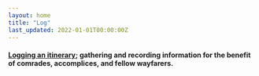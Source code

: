 ```yaml
---  
layout: home
title: "Log"
last_updated: 2022-01-01T00:00:00Z
---
```


#### <a href="{% link _posts/2023-04-20-binnacle.md %}">Logging an itinerary</a>; gathering and recording information for the benefit of comrades, accomplices, and fellow wayfarers.